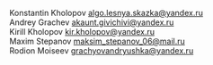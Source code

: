 Konstantin Kholopov algo.lesnya.skazka@yandex.ru<br>
Andrey Grachev akaunt.givichivi@yandex.ru<br>
Kirill Kholopov kir.kholopov@yandex.ru<br>
Maxim Stepanov maksim_stepanov_06@mail.ru<br>
Rodion Moiseev grachyovandryushka@yandex.ru
